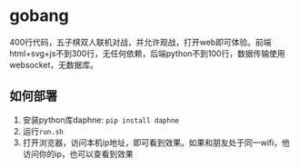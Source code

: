 # gobang
400行代码，五子棋双人联机对战，并允许观战，打开web即可体验。前端html+svg+js不到300行，无任何依赖，后端python不到100行，数据传输使用websocket，无数据库。

## 如何部署

1. 安装python库daphne: `pip install daphne`
2. 运行`run.sh`
3. 打开浏览器，访问本机ip地址，即可看到效果。如果和朋友处于同一wifi，他访问你的ip，也可以查看到效果
